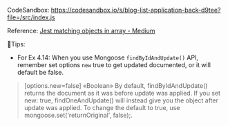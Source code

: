 CodeSandbox: https://codesandbox.io/s/blog-list-application-back-d9tee?file=/src/index.js

Reference: [Jest matching objects in array - Medium](https://medium.com/@andrei.pfeiffer/jest-matching-objects-in-array-50fe2f4d6b98) 

📌Tips:

* For Ex 4.14: When you use Mongoose `findByIdAndUpdate()` API, remember set options `new` true to get updated documented, or it will default be false.
> [options.new=false] «Boolean» By default, findByIdAndUpdate() returns the document as it was before update was applied. If you set new: true, findOneAndUpdate() will instead give you the object after update was applied. To change the default to true, use mongoose.set('returnOriginal', false);.
